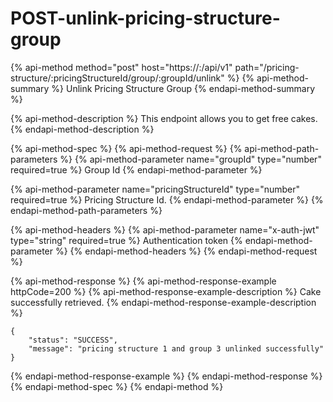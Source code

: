 # POST-unlink-pricing-structure-group

{% api-method method="post" host="https://<host>:<port>/api/v1" path="/pricing-structure/:pricingStructureId/group/:groupId/unlink" %}
{% api-method-summary %}
Unlink Pricing Structure Group
{% endapi-method-summary %}

{% api-method-description %}
This endpoint allows you to get free cakes.
{% endapi-method-description %}

{% api-method-spec %}
{% api-method-request %}
{% api-method-path-parameters %}
{% api-method-parameter name="groupId" type="number" required=true %}
Group Id
{% endapi-method-parameter %}

{% api-method-parameter name="pricingStructureId" type="number" required=true %}
Pricing Structure Id.
{% endapi-method-parameter %}
{% endapi-method-path-parameters %}

{% api-method-headers %}
{% api-method-parameter name="x-auth-jwt" type="string" required=true %}
Authentication token 
{% endapi-method-parameter %}
{% endapi-method-headers %}
{% endapi-method-request %}

{% api-method-response %}
{% api-method-response-example httpCode=200 %}
{% api-method-response-example-description %}
Cake successfully retrieved.
{% endapi-method-response-example-description %}

```
{
    "status": "SUCCESS",
    "message": "pricing structure 1 and group 3 unlinked successfully"
}
```
{% endapi-method-response-example %}
{% endapi-method-response %}
{% endapi-method-spec %}
{% endapi-method %}



